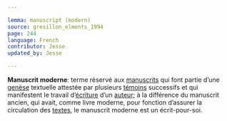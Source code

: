 ```yaml
---

lemma: manuscript (modern)
source: gresillon_elments_1994
page: 244
language: French
contributor: Jesse
updated_by: Jesse

---
```

**Manuscrit moderne**: terme réservé aux [manuscrits](manuscript.html) qui font partie d’une [genèse](genesis.html) textuelle attestée par plusieurs [témoins](witness.html) successifs et qui manifestent le travail d’[écriture](writingProcessing.html) d’un [auteur](author.html); à la différence du manuscrit ancien, qui avait, comme livre moderne, pour fonction d’assurer la circulation des [textes](text.html), le manuscrit moderne est un écrit-pour-soi.
